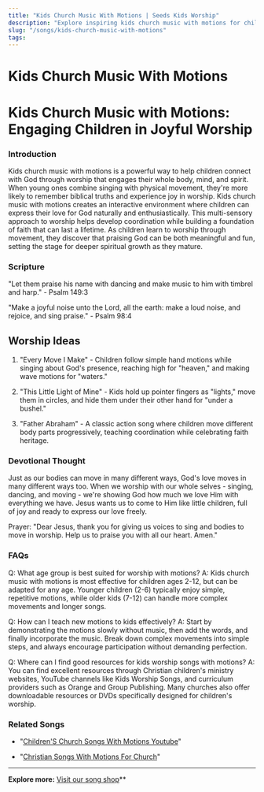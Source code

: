 ```yaml
---
title: "Kids Church Music With Motions | Seeds Kids Worship"
description: "Explore inspiring kids church music with motions for children's worship and faith development. Biblical music resources for families and ministry."
slug: "/songs/kids-church-music-with-motions"
tags:
---
```


# Kids Church Music With Motions

# Kids Church Music with Motions: Engaging Children in Joyful Worship

### Introduction
Kids church music with motions is a powerful way to help children connect with God through worship that engages their whole body, mind, and spirit. When young ones combine singing with physical movement, they're more likely to remember biblical truths and experience joy in worship. Kids church music with motions creates an interactive environment where children can express their love for God naturally and enthusiastically. This multi-sensory approach to worship helps develop coordination while building a foundation of faith that can last a lifetime. As children learn to worship through movement, they discover that praising God can be both meaningful and fun, setting the stage for deeper spiritual growth as they mature.

### Scripture
"Let them praise his name with dancing and make music to him with timbrel and harp." - Psalm 149:3

"Make a joyful noise unto the Lord, all the earth: make a loud noise, and rejoice, and sing praise." - Psalm 98:4

## Worship Ideas
1. "Every Move I Make" - Children follow simple hand motions while singing about God's presence, reaching high for "heaven," and making wave motions for "waters."

2. "This Little Light of Mine" - Kids hold up pointer fingers as "lights," move them in circles, and hide them under their other hand for "under a bushel."

3. "Father Abraham" - A classic action song where children move different body parts progressively, teaching coordination while celebrating faith heritage.

### Devotional Thought
Just as our bodies can move in many different ways, God's love moves in many different ways too. When we worship with our whole selves - singing, dancing, and moving - we're showing God how much we love Him with everything we have. Jesus wants us to come to Him like little children, full of joy and ready to express our love freely.

Prayer: "Dear Jesus, thank you for giving us voices to sing and bodies to move in worship. Help us to praise you with all our heart. Amen."

### FAQs
Q: What age group is best suited for worship with motions?
A: Kids church music with motions is most effective for children ages 2-12, but can be adapted for any age. Younger children (2-6) typically enjoy simple, repetitive motions, while older kids (7-12) can handle more complex movements and longer songs.

Q: How can I teach new motions to kids effectively?
A: Start by demonstrating the motions slowly without music, then add the words, and finally incorporate the music. Break down complex movements into simple steps, and always encourage participation without demanding perfection.

Q: Where can I find good resources for kids worship songs with motions?
A: You can find excellent resources through Christian children's ministry websites, YouTube channels like Kids Worship Songs, and curriculum providers such as Orange and Group Publishing. Many churches also offer downloadable resources or DVDs specifically designed for children's worship.

### Related Songs

- "[Children'S Church Songs With Motions Youtube](/songs/children-s-church-songs-with-motions-youtube/)"

- "[Christian Songs With Motions For Church](/songs/christian-songs-with-motions-for-church/)"

---

**Explore more:** [Visit our song shop](https://seedskidsworship.com/shop)**

<!-- Schema Markup -->
<script type="application/ld+json">
{
  "@context": "https://schema.org",
  "@type": "MusicRecording",
  "name": "Kids Church Music With Motions",
  "byArtist": {
    "@type": "MusicGroup",
    "name": "Seeds Kids Worship"
  },
  "isFamilyFriendly": true,
  "url": "https://seedskidsworship.com/songs/kids-church-music-with-motions/"
}
</script>
